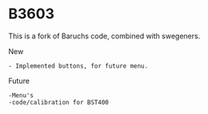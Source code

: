 # B3603

This is a fork of Baruchs code, combined with swegeners.

New

	- Implemented buttons, for future menu.


Future
	
	-Menu's
	-code/calibration for BST400

